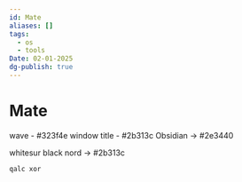 ```yaml
---
id: Mate
aliases: []
tags:
  - os
  - tools
Date: 02-01-2025
dg-publish: true
---
```

# Mate
wave - #323f4e 
window title - #2b313c
Obsidian -> #2e3440

whitesur black nord  -> #2b313c 

```bash 
qalc xor 

```